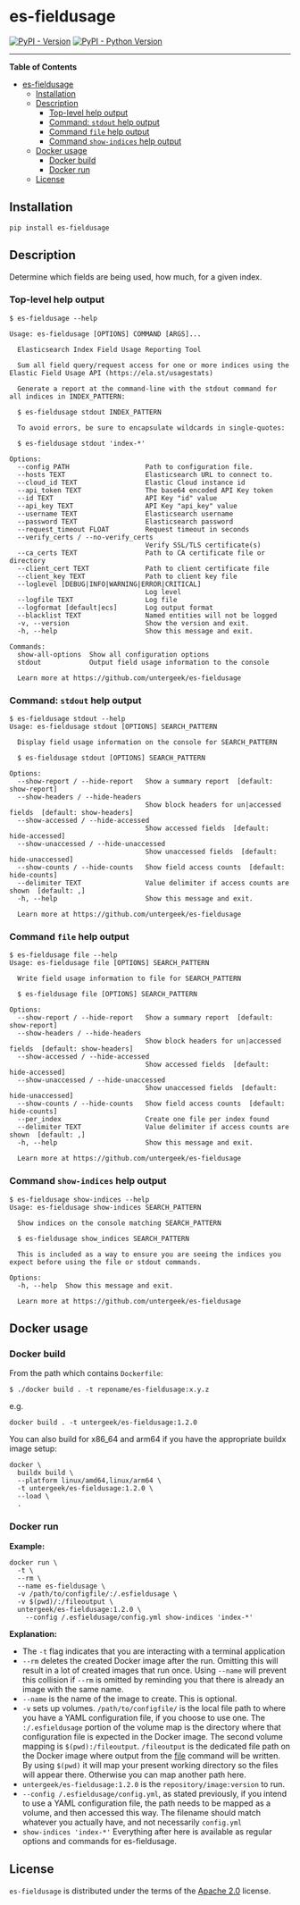 # es-fieldusage

[![PyPI - Version](https://img.shields.io/pypi/v/es-fieldusage.svg)](https://pypi.org/project/es-fieldusage)
[![PyPI - Python Version](https://img.shields.io/pypi/pyversions/es-fieldusage.svg)](https://pypi.org/project/es-fieldusage)

-----

**Table of Contents**

- [es-fieldusage](#es-fieldusage)
  - [Installation](#installation)
  - [Description](#description)
    - [Top-level help output](#top-level-help-output)
    - [Command: `stdout` help output](#command-stdout-help-output)
    - [Command `file` help output](#command-file-help-output)
    - [Command `show-indices` help output](#command-show-indices-help-output)
  - [Docker usage](#docker-usage)
    - [Docker build](#docker-build)
    - [Docker run](#docker-run)
  - [License](#license)

## Installation

```console
pip install es-fieldusage
```

## Description

Determine which fields are being used, how much, for a given index.

### Top-level help output
```
$ es-fieldusage --help

Usage: es-fieldusage [OPTIONS] COMMAND [ARGS]...

  Elasticsearch Index Field Usage Reporting Tool

  Sum all field query/request access for one or more indices using the Elastic Field Usage API (https://ela.st/usagestats)

  Generate a report at the command-line with the stdout command for all indices in INDEX_PATTERN:

  $ es-fieldusage stdout INDEX_PATTERN

  To avoid errors, be sure to encapsulate wildcards in single-quotes:

  $ es-fieldusage stdout 'index-*'

Options:
  --config PATH                   Path to configuration file.
  --hosts TEXT                    Elasticsearch URL to connect to.
  --cloud_id TEXT                 Elastic Cloud instance id
  --api_token TEXT                The base64 encoded API Key token
  --id TEXT                       API Key "id" value
  --api_key TEXT                  API Key "api_key" value
  --username TEXT                 Elasticsearch username
  --password TEXT                 Elasticsearch password
  --request_timeout FLOAT         Request timeout in seconds
  --verify_certs / --no-verify_certs
                                  Verify SSL/TLS certificate(s)
  --ca_certs TEXT                 Path to CA certificate file or directory
  --client_cert TEXT              Path to client certificate file
  --client_key TEXT               Path to client key file
  --loglevel [DEBUG|INFO|WARNING|ERROR|CRITICAL]
                                  Log level
  --logfile TEXT                  Log file
  --logformat [default|ecs]       Log output format
  --blacklist TEXT                Named entities will not be logged
  -v, --version                   Show the version and exit.
  -h, --help                      Show this message and exit.

Commands:
  show-all-options  Show all configuration options
  stdout            Output field usage information to the console

  Learn more at https://github.com/untergeek/es-fieldusage
```

### Command: `stdout` help output

```
$ es-fieldusage stdout --help
Usage: es-fieldusage stdout [OPTIONS] SEARCH_PATTERN

  Display field usage information on the console for SEARCH_PATTERN

  $ es-fieldusage stdout [OPTIONS] SEARCH_PATTERN

Options:
  --show-report / --hide-report   Show a summary report  [default: show-report]
  --show-headers / --hide-headers
                                  Show block headers for un|accessed fields  [default: show-headers]
  --show-accessed / --hide-accessed
                                  Show accessed fields  [default: hide-accessed]
  --show-unaccessed / --hide-unaccessed
                                  Show unaccessed fields  [default: hide-unaccessed]
  --show-counts / --hide-counts   Show field access counts  [default: hide-counts]
  --delimiter TEXT                Value delimiter if access counts are shown  [default: ,]
  -h, --help                      Show this message and exit.

  Learn more at https://github.com/untergeek/es-fieldusage
  ```

### Command `file` help output

```
$ es-fieldusage file --help
Usage: es-fieldusage file [OPTIONS] SEARCH_PATTERN

  Write field usage information to file for SEARCH_PATTERN

  $ es-fieldusage file [OPTIONS] SEARCH_PATTERN

Options:
  --show-report / --hide-report   Show a summary report  [default: show-report]
  --show-headers / --hide-headers
                                  Show block headers for un|accessed fields  [default: show-headers]
  --show-accessed / --hide-accessed
                                  Show accessed fields  [default: hide-accessed]
  --show-unaccessed / --hide-unaccessed
                                  Show unaccessed fields  [default: hide-unaccessed]
  --show-counts / --hide-counts   Show field access counts  [default: hide-counts]
  --per_index                     Create one file per index found
  --delimiter TEXT                Value delimiter if access counts are shown  [default: ,]
  -h, --help                      Show this message and exit.

  Learn more at https://github.com/untergeek/es-fieldusage
```

### Command `show-indices` help output

```
$ es-fieldusage show-indices --help
Usage: es-fieldusage show-indices SEARCH_PATTERN

  Show indices on the console matching SEARCH_PATTERN

  $ es-fieldusage show_indices SEARCH_PATTERN

  This is included as a way to ensure you are seeing the indices you expect before using the file or stdout commands.

Options:
  -h, --help  Show this message and exit.

  Learn more at https://github.com/untergeek/es-fieldusage
```

## Docker usage

### Docker build

From the path which contains `Dockerfile`:

```
$ ./docker build . -t reponame/es-fieldusage:x.y.z
```

e.g.

```
docker build . -t untergeek/es-fieldusage:1.2.0
```

You can also build for x86_64 and arm64 if you have the appropriate buildx image setup:

```
docker \
  buildx build \
  --platform linux/amd64,linux/arm64 \
  -t untergeek/es-fieldusage:1.2.0 \
  --load \
  .
```

### Docker run

**Example:**

```
docker run \
  -t \
  --rm \
  --name es-fieldusage \
  -v /path/to/configfile/:/.esfieldusage \
  -v $(pwd)/:/fileoutput \
  untergeek/es-fieldusage:1.2.0 \
    --config /.esfieldusage/config.yml show-indices 'index-*'
```

**Explanation:**

  * The `-t` flag indicates that you are interacting with a terminal application
  * `--rm` deletes the created Docker image after the run. Omitting this will result in a lot of created images that run once. Using `--name` will prevent this collision if `--rm` is omitted by reminding you that there is already an image with the same name.
  * `--name` is the name of the image to create. This is optional.
  * `-v` sets up volumes. `/path/to/configfile/` is the local file path to where you have a YAML configuration file, if you choose to use one. The `:/.esfieldusage` portion of the volume map is the directory where that configuration file is expected in the Docker image. The second volume mapping is `$(pwd):/fileoutput`. `/fileoutput` is the dedicated file path on the Docker image where output from the [file](#command-file-help-output) command will be written. By using `$(pwd)` it will map your present working directory so the files will appear there. Otherwise you can map another path here.
  * `untergeek/es-fieldusage:1.2.0` is the `repository/image:version` to run.
  * `--config /.esfieldusage/config.yml`, as stated previously, if you intend to use a YAML configuration file, the path needs to be mapped as a volume, and then accessed this way. The filename should match whatever you actually have, and not necessarily `config.yml`
  * `show-indices 'index-*'` Everything after here is available as regular options and commands for es-fieldusage.

## License

`es-fieldusage` is distributed under the terms of the [Apache 2.0](http://www.apache.org/licenses/LICENSE-2.0) license.
